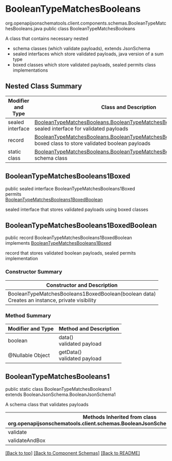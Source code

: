 # BooleanTypeMatchesBooleans
org.openapijsonschematools.client.components.schemas.BooleanTypeMatchesBooleans.java
public class BooleanTypeMatchesBooleans<br>

A class that contains necessary nested
- schema classes (which validate payloads), extends JsonSchema
- sealed interfaces which store validated payloads, java version of a sum type
- boxed classes which store validated payloads, sealed permits class implementations

## Nested Class Summary
| Modifier and Type | Class and Description |
| ----------------- | ---------------------- |
| sealed interface | [BooleanTypeMatchesBooleans.BooleanTypeMatchesBooleans1Boxed](#booleantypematchesbooleans1boxed)<br> sealed interface for validated payloads |
| record | [BooleanTypeMatchesBooleans.BooleanTypeMatchesBooleans1BoxedBoolean](#booleantypematchesbooleans1boxedboolean)<br> boxed class to store validated boolean payloads |
| static class | [BooleanTypeMatchesBooleans.BooleanTypeMatchesBooleans1](#booleantypematchesbooleans1)<br> schema class |

## BooleanTypeMatchesBooleans1Boxed
public sealed interface BooleanTypeMatchesBooleans1Boxed<br>
permits<br>
[BooleanTypeMatchesBooleans1BoxedBoolean](#booleantypematchesbooleans1boxedboolean)

sealed interface that stores validated payloads using boxed classes

## BooleanTypeMatchesBooleans1BoxedBoolean
public record BooleanTypeMatchesBooleans1BoxedBoolean<br>
implements [BooleanTypeMatchesBooleans1Boxed](#booleantypematchesbooleans1boxed)

record that stores validated boolean payloads, sealed permits implementation

### Constructor Summary
| Constructor and Description |
| --------------------------- |
| BooleanTypeMatchesBooleans1BoxedBoolean(boolean data)<br>Creates an instance, private visibility |

### Method Summary
| Modifier and Type | Method and Description |
| ----------------- | ---------------------- |
| boolean | data()<br>validated payload |
| @Nullable Object | getData()<br>validated payload |

## BooleanTypeMatchesBooleans1
public static class BooleanTypeMatchesBooleans1<br>
extends BooleanJsonSchema.BooleanJsonSchema1

A schema class that validates payloads

| Methods Inherited from class org.openapijsonschematools.client.schemas.BooleanJsonSchema.BooleanJsonSchema1 |
| ------------------------------------------------------------------ |
| validate                                                           |
| validateAndBox                                                     |

[[Back to top]](#top) [[Back to Component Schemas]](../../../README.md#Component-Schemas) [[Back to README]](../../../README.md)
